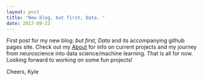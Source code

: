 ```yaml
---
layout: post
title: "New blog, but first, Data. "
date: 2017-09-22
---
```


First post for my new blog: <em>but first, Data</em> and its accompanying github pages site. Check out my <a href="/about">About</a> for info on current projects and my journey from neuroscience into data science/machine learning. That is all for now. Looking forward to working on some fun projects!

Cheers,
Kyle
